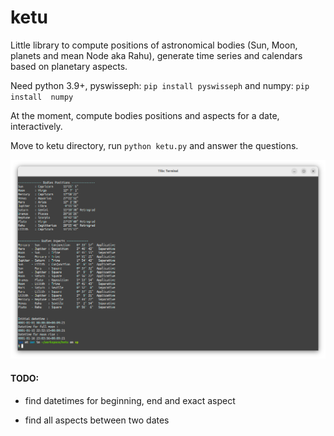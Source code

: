 # ketu

Little library to compute positions of astronomical bodies (Sun, Moon, planets
and mean Node aka Rahu), generate time series and calendars based on planetary 
aspects.

Need python 3.9+, pyswisseph: `pip install pyswisseph` and numpy: `pip install 
numpy`

At the moment, compute bodies positions and aspects for a date, interactively.

Move to ketu directory, run `python ketu.py` and answer the questions.

![Terminal screen](https://github.com/alkimya/ketu/blob/master/res/screen.png)

#### TODO:
 + find datetimes for beginning, end and exact aspect 
 * find all aspects between two dates
